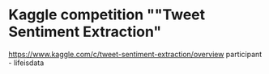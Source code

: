 # Kaggle competition ""Tweet Sentiment Extraction"
https://www.kaggle.com/c/tweet-sentiment-extraction/overview
participant - lifeisdata